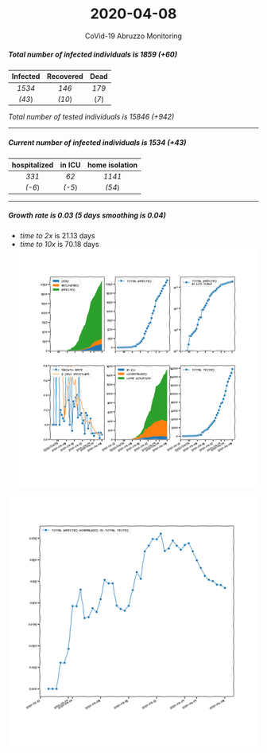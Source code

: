 <div align='center'>

# 2020-04-08
CoVid-19 Abruzzo Monitoring
</div>

##### Total number of infected individuals is 1859 (+60)
Infected | Recovered | Dead
:---: | :---: | :---:
*1534* | *146* | *179*
*(43*) | *(10*) | (*7*)

*Total number of tested individuals is 15846 (+942)*
***
##### Current number of infected individuals is 1534 (+43)
hospitalized | in ICU | home isolation
:---: | :---: | :---:
*331* |*62* |*1141*
*(-6*) |*(-5*) |*(54*)
***
##### Growth rate is 0.03 (5 days smoothing is 0.04)
- *time to 2x* is 21.13 days
- *time to 10x* is 70.18 days
![stats][stats]

![infected_normalized][infected_normalized]

[stats]: stats_Abruzzo.png
[infected_normalized]: infected_normalized_Abruzzo.png
